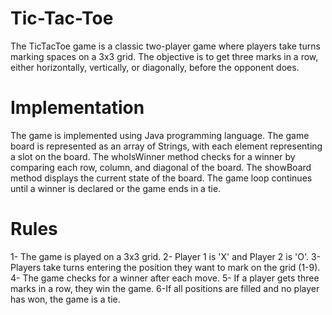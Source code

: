 # Tic-Tac-Toe
The TicTacToe game is a classic two-player game where players take turns marking spaces on a 3x3 grid. The objective is to get three marks in a row, either horizontally, vertically, or diagonally, before the opponent does.
# Implementation
The game is implemented using Java programming language. The game board is represented as an array of Strings, with each element representing a slot on the board. The whoIsWinner method checks for a winner by comparing each row, column, and diagonal of the board. The showBoard method displays the current state of the board. The game loop continues until a winner is declared or the game ends in a tie.
# Rules
1- The game is played on a 3x3 grid.
2- Player 1 is 'X' and Player 2 is 'O'.
3- Players take turns entering the position they want to mark on the grid (1-9).
4- The game checks for a winner after each move.
5- If a player gets three marks in a row, they win the game.
6-If all positions are filled and no player has won, the game is a tie.
